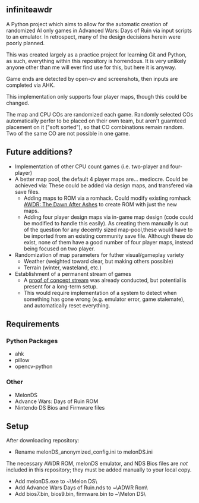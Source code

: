 ## infiniteawdr
A Python project which aims to allow for the automatic creation of randomized AI only games in Advanced Wars: Days of Ruin via input scripts to an emulator. In retrospect, many of the design decisions herein were poorly planned.

This was created largely as a practice project for learning Git and Python, as such, everything  within this repository is horrendous. It is very unlikely anyone other than me will ever find use for this, but here it is anyway. 

Game ends are detected by open-cv and screenshots, then inputs are completed via AHK.

This implementation only supports four player maps, though this could be changed.

The map and CPU COs are randomized each game. Randomly selected COs automatically perfer to be placed on their own team, but aren't guarnteed placement on it ("soft sorted"), so that CO combinations remain random. Two of the same CO are not possible in one game.

## Future additions?
* Implementation of other CPU count games (i.e. two-player and four-player)
* A better map pool, the default 4 player maps are... mediocre. Could be achieved via: 
These could be added via design maps, and transfered via save files.
  * Adding maps to ROM via a romhack. Could modify existing romhack [AWDR: The Dawn After Ashes](https://forums.warsworldnews.com/viewtopic.php?f=37&t=14247&p=417152#p417152) to create ROM with just the new maps. 
  * Adding four player design maps via in-game map design (code could be modified to handle this easily). As creating them manually is out of the question for any decently sized map-pool,these would have to be imported from an existing community save file. Although these do exist, none of them have a good number of four player maps, instead being focused on two player. 
* Randomization of map parameters for futher visual/gameplay variety
  * Weather (weighted toward clear, but making others possible)
  * Terrain (winter, wasteland, etc.)
* Establishment of a permanent stream of games
  * A [proof of concept stream](https://www.youtube.com/watch?v=zHD_zqTZlN0) was already conducted, but potential is present for a long-term setup.
  * This would require implementation of a system to detect when something has gone wrong (e.g. emulator error, game stalemate), and automatically reset everything.

## Requirements
### Python Packages
* ahk
* pillow
* opencv-python
### Other
* MelonDS
* Advance Wars: Days of Ruin ROM
* Nintendo DS Bios and Firmware files

## Setup
After downloading repository:
* Rename melonDS_anonymized_config.ini to melonDS.ini

The necessary AWDR ROM, melonDS emulator, and NDS Bios files are *not* included in this repository; they must be added manually to your local copy.
* Add melonDS.exe to ~\Melon DS\
* Add Advance Wars Days of Ruin.nds to ~\ADWR Rom\
* Add bios7.bin, bios9.bin, firmware.bin to ~\Melon DS\
